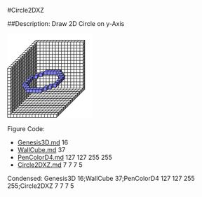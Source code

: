 #Circle2DXZ

##Description: Draw 2D Circle on y-Axis <x> <y> <z> <radius>

![](Circle2DXZ.png)

Figure Code:
- [Genesis3D.md](Genesis3D) 16
- [WallCube.md](WallCube) 37
- [PenColorD4.md](PenColorD4) 127 127 255 255
- [Circle2DXZ.md](Circle2DXZ) 7 7 7 5

Condensed: Genesis3D 16;WallCube 37;PenColorD4 127 127 255 255;Circle2DXZ 7 7 7 5

